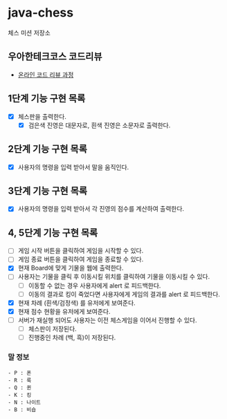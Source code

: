 # java-chess

체스 미션 저장소

## 우아한테크코스 코드리뷰

- [온라인 코드 리뷰 과정](https://github.com/woowacourse/woowacourse-docs/blob/master/maincourse/README.md)

## 1단계 기능 구현 목록

- [x] 체스판을 출력한다.
    - [x] 검은색 진영은 대문자로, 흰색 진영은 소문자로 출력한다.

## 2단계 기능 구현 목록

- [x] 사용자의 명령을 입력 받아서 말을 움직인다.

## 3단계 기능 구현 목록

- [x] 사용자의 명령을 입력 받아서 각 진영의 점수를 계산하여 출력한다.

## 4, 5단계 기능 구현 목록

- [ ] 게임 시작 버튼을 클릭하여 게임을 시작할 수 있다.
- [ ] 게임 종료 버튼을 클릭하여 게임을 종료할 수 있다.
- [x] 현재 Board에 맞게 기물을 웹에 출력한다.
- [ ] 사용자는 기물을 클릭 후 이동시킬 위치를 클릭하여 기물을 이동시킬 수 있다.
    - [ ] 이동할 수 없는 경우 사용자에게 alert 로 피드백한다.
    - [ ] 이동의 결과로 킹이 죽었다면 사용자에게 게임의 결과를 alert 로 피드백한다.
- [x] 현재 차례 (흰색/검정색) 를 유저에게 보여준다.
- [x] 현재 점수 현황을 유저에게 보여준다.
- [ ] 서버가 재실행 되어도 사용자는 이전 체스게임을 이어서 진행할 수 있다.
    - [ ] 체스판이 저장된다.
    - [ ] 진행중인 차례 (백, 흑)이 저장된다.

### 말 정보

```
- P : 폰
- R : 룩
- Q : 퀸
- K : 킹
- N : 나이트
- B : 비숍
```
